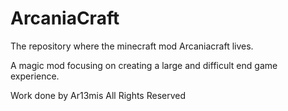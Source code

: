 # ArcaniaCraft
The repository where the minecraft mod Arcaniacraft lives.

A magic mod focusing on creating a large and difficult end game experience.

Work done by Ar13mis
All Rights Reserved